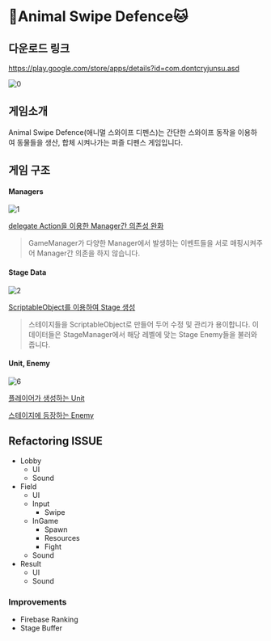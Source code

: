 # 🐶Animal Swipe Defence🐱

## 다운로드 링크
https://play.google.com/store/apps/details?id=com.dontcryjunsu.asd

![0](https://user-images.githubusercontent.com/31693348/81091380-1f0c5b00-8f3a-11ea-9ef4-57be6bfa1ccc.png)

## 게임소개

Animal Swipe Defence(애니멀 스와이프 디펜스)는 간단한 스와이프 동작을 이용하여 동물들을 생산, 합체 시켜나가는 퍼즐 디펜스 게임입니다.




## 게임 구조

#### Managers

![1](https://user-images.githubusercontent.com/31693348/81091324-08660400-8f3a-11ea-9f4c-0d1987a90b1e.png)

[delegate Action을 이용한 Manager간 의존성 완화](https://github.com/JuicyPark/ASD_Refactoring/tree/develop/Assets/Scripts/Manager)

> GameManager가 다양한 Manager에서 발생하는 이벤트들을 서로 매핑시켜주어 Manager간 의존을 하지 않습니다.



#### Stage Data

![2](https://user-images.githubusercontent.com/31693348/81091360-14ea5c80-8f3a-11ea-933b-19aa11757878.png)

[ScriptableObject를 이용하여 Stage 생성](https://github.com/JuicyPark/ASD_Refactoring/blob/develop/Assets/Scripts/Data/EnemyData.cs)

> 스테이지들을  ScriptableObject로 만들어 두어 수정 및 관리가 용이합니다. 이 데이터들은 StageManager에서 해당 레벨에 맞는 Stage Enemy들을 불러와줍니다.



#### Unit, Enemy

![6](https://user-images.githubusercontent.com/31693348/81091402-27649600-8f3a-11ea-9bd5-34b3e390a029.png)

[플레이어가 생성하는 Unit](https://github.com/JuicyPark/ASD_Refactoring/blob/develop/Assets/Scripts/Unit.cs)

[스테이지에 등장하는 Enemy](https://github.com/JuicyPark/ASD_Refactoring/blob/develop/Assets/Scripts/Enemy.cs)



## Refactoring ISSUE

- Lobby
  - UI
  - Sound
- Field
  - UI
  - Input
    - Swipe
  - InGame
    - Spawn
    - Resources
    - Fight
  - Sound
- Result
  - UI
  - Sound



### Improvements

- Firebase Ranking
- Stage Buffer
